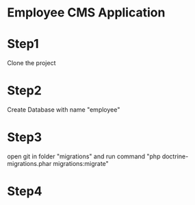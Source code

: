 Employee CMS Application
============
<h1>Step1</h1>
<p>Clone the project</p>

<h1>Step2</h1>
<p>Create Database with name "employee" </p>

<h1>Step3</h1>
<p>open git in folder "migrations" and run command "php doctrine-migrations.phar migrations:migrate" </p>

<h1>Step4</h1>
<p></p>


